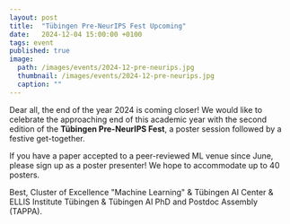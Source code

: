 ```yaml
---
layout: post
title:  "Tübingen Pre-NeurIPS Fest Upcoming"
date:   2024-12-04 15:00:00 +0100
tags: event
published: true
image:
  path: /images/events/2024-12-pre-neurips.jpg
  thumbnail: /images/events/2024-12-pre-neurips.jpg
  caption: ""
---
```



Dear all, the end of the year 2024 is coming closer! We would like to celebrate the approaching end of this academic year with the second edition of the **Tübingen Pre-NeurIPS Fest**, a poster session followed by a festive get-together. 

If you have a paper accepted to a peer-reviewed ML venue since June, please sign up as a poster presenter! We hope to accommodate up to 40 posters.

Best, 
Cluster of Excellence "Machine Learning" & Tübingen AI Center & ELLIS Institute Tübingen & Tübingen AI PhD and Postdoc Assembly (TAPPA). 
